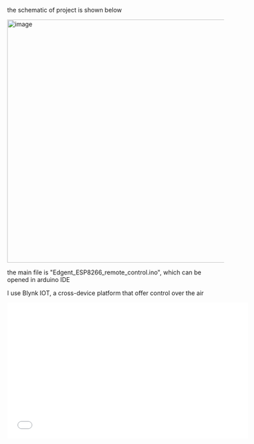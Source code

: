 <p> the schematic of project is shown below</p>

<img width="1426" height="564" alt="image" src="https://github.com/user-attachments/assets/3608d94b-2bdd-415f-9c16-2d9c43d7839a" />


<p>the main file is "Edgent_ESP8266_remote_control.ino", which can be opened in arduino IDE</p>
<p>I use Blynk IOT, a cross-device platform that offer control over the air</p>

<iframe width="560" height="315" 
src="[https://www.youtube.com/embed/6ktny7tGepA?si=etAZWJvMlFADeRPH](https://github.com/khangHobbyst-ops/remote_control_blynk/blob/master/remote_control.mp4)"
        title="remote_control" 
        frameborder="0" 
        allow="accelerometer; autoplay; clipboard-write; 
               encrypted-media; gyroscope; 
               picture-in-picture; web-share" 
        referrerpolicy="strict-origin-when-cross-origin" allowfullscreen>
</iframe>
